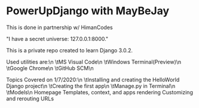 # PowerUpDjango with MayBeJay 
This is done in partnership w/ HimanCodes

"I have a secret universe: 127.0.0.1:8000."

This is a private repo created to learn Django 3.0.2.

Used utilities are:\n
  \tMS Visual Code\n
  \tWindows Terminal(Preview)\n
  \tGoogle Chrome\n
  \tGitHub SCM\n

Topics Covered on 1/7/2020:\n
  \tInstalling and creating the HelloWorld Django project\n
  \tCreating the first app\n
  \tManage.py in Terminal\n
  \tModels\n
  Homepage
  Templates, context, and apps rendering
  Customizing and rerouting URLs
